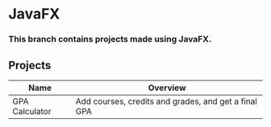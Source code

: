 # JavaFX
### This branch contains projects made using JavaFX.

## Projects
Name | Overview
---- | --------
GPA Calculator | Add courses, credits and grades, and get a final GPA
